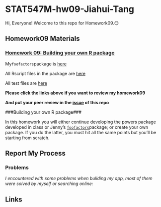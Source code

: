 
# STAT547M-hw09-Jiahui-Tang

Hi, Everyone! Welcome to this repo for Homework09.:smirk:

## Homework09 Materials

### [Homework 09: Building your own R package](http://stat545.com/hw09_package.html)

My`foofactors`package is [here](https://github.com/Tangjiahui26/foofactors)

All Rscript files in the package are [here](https://github.com/Tangjiahui26/foofactors/tree/master/R)

All test files are [here](https://github.com/Tangjiahui26/foofactors/tree/master/tests/testthat)

**Please click the links above if you want to review my homework09**

**And put your peer review in the [issue](https://github.com/Tangjiahui26/STAT545-hw-Tang-Jiahui/issues/11) of this repo**

###Building your own R package###

In this homework you will either continue developing the powers package developed in class or Jenny’s [`foofactors`](https://github.com/jennybc/foofactors)package; or create your own package. If you do the latter, you must hit all the same points but you’ll be starting from scratch.

## Report My Process


### Problems

*I encountered with some problems when buliding my app, most of them were solved by myself or searching online:*


## Links

